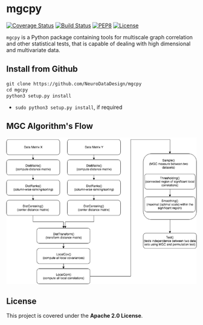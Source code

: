 # mgcpy

[![Coverage Status](https://coveralls.io/repos/github/NeuroDataDesign/mgcpy/badge.svg?branch=satish)](https://coveralls.io/github/NeuroDataDesign/mgcpy?branch=satish)
[![Build Status](https://travis-ci.com/NeuroDataDesign/mgcpy.svg?branch=satish)](https://travis-ci.com/NeuroDataDesign/mgcpy)
[![PEP8](https://img.shields.io/badge/code%20style-pep8-orange.svg)](https://www.python.org/dev/peps/pep-0008/)
[![License](https://img.shields.io/badge/License-Apache%202.0-blue.svg)](https://opensource.org/licenses/Apache-2.0)

`mgcpy` is a Python package containing tools for multiscale graph correlation and other statistical tests, that is capable of dealing with high dimensional and multivariate data.

## Install from Github
```
git clone https://github.com/NeuroDataDesign/mgcpy
cd mgcpy
python3 setup.py install
```
- `sudo python3 setup.py install`, if required

## MGC Algorithm's Flow
![MGCPY Flow](MGCPY.png)

## License

This project is covered under the **Apache 2.0 License**.
